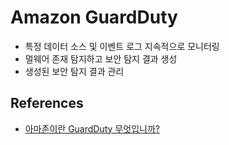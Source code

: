 # Amazon GuardDuty
- 특정 데이터 소스 및 이벤트 로그 지속적으로 모니터링
- 멀웨어 존재 탐지하고 보안 탐지 결과 생성
- 생성된 보안 탐지 결과 관리


## References
- [아마존이란 GuardDuty 무엇입니까?](https://docs.aws.amazon.com/ko_kr/guardduty/latest/ug/what-is-guardduty.html)